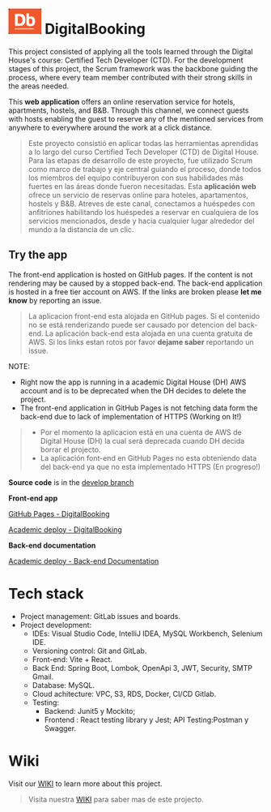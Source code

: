 # <img src="https://github.com/JorgSierra/DigitalBooking/blob/b21791907d00586d65085946aef8260db7c00b51/src/logoDb.png"  width="65" height="50"> DigitalBooking

This project consisted of applying all the tools learned through the Digital House's course: Certified Tech Developer (CTD). For the development stages of this project, the Scrum framework was the backbone guiding the process, where every team member contributed with their strong skills in the areas needed.

This **web application** offers an online reservation service for hotels, apartments, hostels, and  B&B. Through this channel, we connect guests with hosts enabling the guest to reserve any of the mentioned services from anywhere to everywhere around the work at a click distance.

>Este proyecto consistió en aplicar todas las herramientas aprendidas a lo largo del curso Certified Tech Developer (CTD) de Digital House. Para las etapas de desarrollo de este proyecto, fue utilizado Scrum como marco de trabajo y eje central guiando el proceso, donde todos los miembros del equipo contribuyeron con sus habilidades más fuertes en las áreas donde fueron necesitadas. Esta **aplicación web** ofrece un servicio de reservas online para hoteles, apartamentos, hostels y B&B. Atreves de este canal, conectamos a huéspedes con anfitriones habilitando los huéspedes a reservar en cualquiera de los servicios mencionados, desde y hacia cualquier lugar alrededor del mundo a la distancia de un clic.

## Try the app
The front-end application is hosted on GitHub pages. If the content is not rendering may be caused by a stopped back-end.
The back-end application is hosted in a free tier account on AWS. If the links are broken please **let me know** by reporting an issue.
>La aplicacion front-end esta alojada en GitHub pages. Si el contenido no se está renderizando puede ser causado por detencion del back-end. La aplicación back-end esta alojada en una cuenta gratuita de AWS. Si los links estan rotos por favor **dejame saber** reportando un issue.

NOTE: 
- Right now the app is running in a academic Digital House (DH) AWS account and is to be deprecated when the DH decides to delete the project.
- The front-end application in GitHub Pages is not fetching data form the back-end due to lack of implementation of HTTPS (Working on It!)

>- Por el momento la aplicacion está en una cuenta de AWS de Digital House (DH) la cual será deprecada cuando DH decida borrar el projecto.
>- La aplicación font-end en GitHub Pages no esta obteniendo data del back-end ya que no esta implementado HTTPS (En progreso!)

**Source code** is in the [develop branch](https://github.com/JorgSierra/DigitalBooking/tree/develop)

**Front-end app**

[GitHub Pages - DigitalBooking](https://jorgsierra.github.io/DigitalBooking/)

[Academic deploy - DigitalBooking](http://equipo10-digitalbooking-frontend.s3-website.us-east-2.amazonaws.com/)

**Back-end documentation**

[Academic deploy - Back-end Documentation](http://3.145.94.168/docs)

# Tech stack
- Project management: GitLab issues and boards.
- Project development:
	- IDEs: Visual Studio Code, IntelliJ IDEA, MySQL Workbench, Selenium IDE.
	- Versioning control: Git and GitLab.
	- Front-end: Vite + React.
	- Back End: Spring Boot, Lombok, OpenApi 3, JWT, Security, SMTP Gmail.
	- Database: MySQL.
	- Cloud achitecture: VPC, S3, RDS, Docker, CI/CD Gitlab.
	- Testing: 
		- Backend: Junit5 y Mockito; 
		- Frontend : React testing library y Jest; API Testing:Postman y Swagger.

# Wiki
Visit our [WIKI](https://github.com/JorgSierra/DigitalBooking/wiki) to learn more about this project.
>Visita nuestra [WIKI](https://github.com/JorgSierra/DigitalBooking/wiki) para saber mas de este projecto.

